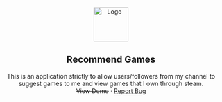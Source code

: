 <div align="center">
  <a href="https://github.com/pixelRena/rt-fitness">
    <img src="https://cdn.icon-icons.com/icons2/2992/PNG/512/twitch_logo_icon_187308.png" alt="Logo" width="80">
  </a>

<h2 align="center">Recommend Games</h2>
  <p align="center">
    This is an application strictly to allow users/followers from my channel to suggest games to me and view games that I own through steam.
    <br />
    <strike href="#">View Demo</strike>
    ·
    <a href="https://github.com/pixelRena/games-recommendations/issues">Report Bug</a>
  </p>
  
</div>
